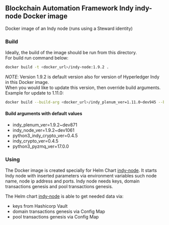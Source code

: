## Blockchain Automation Framework Indy indy-node Docker image
Docker image of an Indy node (runs using a Steward identity)

### Build
Ideally, the build of the image should be run from this directory.<br>
For build run command below:
```bash
docker build -t <docker_url>/indy-node:1.9.2 .
```
*NOTE*: Version 1.9.2 is default version also for version of Hyperledger Indy in this Docker image.<br>
When you would like to update this version, then override build arguments.<br>
Example for update to 1.11.0:
```bash
docker build --build-arg <docker_url>/indy_plenum_ver=1.11.0~dev945 --build-arg indy_node_ver=1.11.0~dev1123 --build-arg python3_pyzmq_ver=18.1.0 -t indy-node:1.11.0 .
```
#### Build arguments with default values
 - indy_plenum_ver=1.9.2~dev871
 - indy_node_ver=1.9.2~dev1061
 - python3_indy_crypto_ver=0.4.5
 - indy_crypto_ver=0.4.5
 - python3_pyzmq_ver=17.0.0


### Using
The Docker image is created specially for Helm Chart [indy-node](../../charts/indy-node).
It starts Indy node with inserted parameters via environment variables such node name, node ip address and ports.
Indy node needs keys, domain transactions genesis and pool transactions genesis.

The Helm chart [indy-node](../../charts/indy-node) is able to get needed data via:
 - keys from Hashicorp Vault
 - domain transactions genesis via Config Map
 - pool transactions genesis via Config Map
